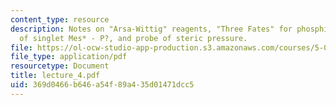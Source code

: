 ```yaml
---
content_type: resource
description: Notes on "Arsa-Wittig" reagents, "Three Fates" for phosphinidenes, structure
  of singlet Mes* - P?, and probe of steric pressure.
file: https://ol-ocw-studio-app-production.s3.amazonaws.com/courses/5-05-principles-of-inorganic-chemistry-iii-spring-2005/369d0466b646a54f89a435d01471dcc5_lecture_4.pdf
file_type: application/pdf
resourcetype: Document
title: lecture_4.pdf
uid: 369d0466-b646-a54f-89a4-35d01471dcc5
---
```

